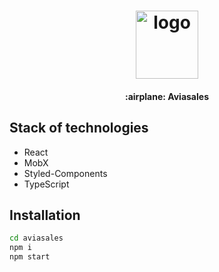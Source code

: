 <h1 align="center">
    <img width="100" height="109" src="https://user-images.githubusercontent.com/32206164/87605410-6a44a600-c701-11ea-859f-fd7b62dd4ebc.png" alt="logo">
</h1>

<h4 align="center">:airplane: Aviasales</h4>

## Stack of technologies

- React
- MobX
- Styled-Components
- TypeScript

## Installation

```bash
cd aviasales
npm i
npm start
```
